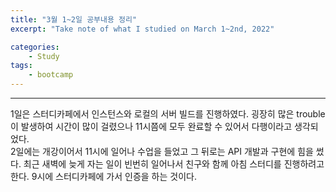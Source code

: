 ```yaml
---
title: "3월 1~2일 공부내용 정리"
excerpt: "Take note of what I studied on March 1~2nd, 2022"

categories:    
    - Study
tags:
    - bootcamp
---
```


---
1일은 스터디카페에서 인스턴스와 로컬의 서버 빌드를 진행하였다. 굉장히 많은 trouble이 발생하여 시간이 많이 걸렸으나 11시쯤에 모두 완료할 수 있어서 다행이라고 생각되었다.
<br>
2일에는 개강이어서 11시에 일어나 수업을 들었고 그 뒤로는 API 개발과 구현에 힘을 썼다. 최근 새벽에 늦게 자는 일이 빈번히 일어나서 친구와 함께 아침 스터디를 진행하려고 한다.
9시에 스터디카페에 가서 인증을 하는 것이다. 
 
